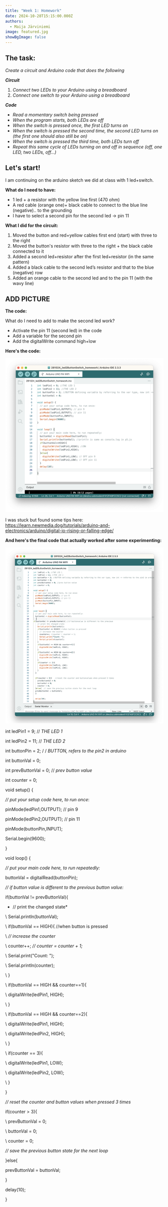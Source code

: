 ```yaml
---
title: "Week 1: Homework"
date: 2024-10-28T15:15:00.000Z
authors:
  - Maija Järviniemi
image: featured.jpg
showBgImage: false
---
```

## **The task:**

*Create a circuit and Arduino code that does the following*

***Circuit***

1. *Connect two LEDs to your Arduino using a breadboard*
2. *Connect one switch to your Arduino using a breadboard*

***Code*** 

* *Read a momentary switch being pressed*
* *When the program starts, both LEDs are off*
* *When the switch is pressed once, the first LED turns on*
* *When the switch is pressed the second time, the second LED turns on (the first one should also still be on)*
* *When the switch is pressed the third time, both LEDs turn off*
* *Repeat this same cycle of LEDs turning on and off in sequence (off, one LED, two LEDs, off…)*

## Let's start!

I am continuing on the arduino sketch we did at class with 1 led+switch.

**What do I need to have:**

* 1 led + a resistor with the yellow line first (470 ohm) 
* A red cable (orange one)+  black cable to connect to the blue line (negative).. to the grounding
* I have to select a second pin for the second led -> pin 11

**What I did for the circuit:**

1. Moved the button and red+yellow cables first end (start) with three to the right
2. Moved the button's resistor with three to the right + the black cable connected to it
3. Added a second led+resistor after the first led+resistor (in the same pattern)
4. Added a black cable to the second led’s resistor and that to the blue (negative) row
5. Added an orange cable to the second led and to the pin 11 (with the wavy line)

## **ADD PICTURE**

**The code:**

What do I need to add to make the second led work?

* Activate the pin 11 (second led) in the code
* Add a variable for the second pin
* Add the digitalWrite command high+low

**Here's the code:**

![](homework1_phase1_ledswork.png)

I was stuck but found some tips here: <https://learn.newmedia.dog/tutorials/arduino-and-electronics/arduino/digital-io-rising-or-falling-edge/>

**And here's the final code that actually worked after some experimenting:**

![](homework1_final.png)

int ledPin1 = 9; // *THE LED 1*

int ledPin2 = 11; // *THE LED 2*

int buttonPin = 2; / / *BUTTON, refers to the pin2 in arduino*

int buttonVal = 0;

int prevButtonVal = 0; // *prev button value*

int counter = 0;

void setup() {

  *// put your setup code here, to run once*:

  pinMode(ledPin1,OUTPUT); // pin 9

  pinMode(ledPin2,OUTPUT); // pin 11

  pinMode(buttonPin,INPUT);

  Serial.begin(9600); 

}

void loop() {

  *// put your main code here, to run repeatedly:*

  buttonVal = digitalRead(buttonPin);

*// if button value is different to the previous button value:*

if(buttonVal != prevButtonVal){ 

 *   // print the changed state*

\    Serial.println(buttonVal);

\    if(buttonVal == HIGH){ //when button is pressed

\    *// increase the counter*

\    counter++; *// counter = counter + 1;*

\    Serial.print("Count: ");

\    Serial.println(counter);

\    }

\    if(buttonVal == HIGH && counter==1){

\    digitalWrite(ledPin1, HIGH);

\    }

\    if(buttonVal == HIGH && counter==2){

\    digitalWrite(ledPin1, HIGH);

\    digitalWrite(ledPin2, HIGH);

\    }

\    if(counter == 3){

\    digitalWrite(ledPin1, LOW);

\    digitalWrite(ledPin2, LOW);   

\    }

  }

  *// reset the counter and button values when pressed 3 times*

  if(counter > 3){

\    prevButtonVal = 0;

\    buttonVal = 0;

\    counter = 0;

  *// save the previous button state for the next loop* 

  }else{ 

  prevButtonVal = buttonVal;

  }

  delay(10);

}
